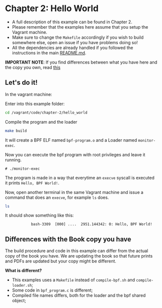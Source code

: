 # Chapter 2: Hello World

- A full description of this example can be found in Chapter 2.
- Please remember that the examples here assume that you setup the Vagrant machine.
- Make sure to change the `Makefile` accordingly if you wish to build somewhere else, open an issue if you have problems doing so!
- All the dependencies are already handled if you followed the instructions in the main [README.md](/README.md).

**IMPORTANT NOTE**: If you find differences between what you have here and the copy you own, read [this](#differences-with-the-book-copy-you-have)

## Let's do it!

In the vagrant machine:

Enter into this example folder:

```bash
cd /vagrant/code/chapter-2/hello_world
```

Compile the program and the loader

```bash
make build
```

It will create a BPF ELF named `bpf-program.o` and a Loader named `monitor-exec`.

Now you can execute the bpf program with root privileges and leave it running.

```
# ./monitor-exec
```

The program is made in a way that everytime an `execve` syscall is executed it prints `Hello, BPF World!`.

Now, open another terminal in the same Vagrant machine and issue a command that does an `execve`, for example `ls` does.


```bash
ls
```

It should show something like this:

```
            bash-3309  [000] ....  2951.144342: 0: Hello, BPF World!
```


## Differences with the Book copy you have
The build procedure and code in this example can differ from the actual copy of the book you have.
We are updating the book so that future prints and PDFs are updated but your copy might be different.

**What is different?**
- This examples uses a `Makefile` instead of  `compile-bpf.sh` and `compile-loader.sh`;
- Some code in `bpf_program.c` is different;
- Compiled file names differs, both for the loader and the bpf shared object;
